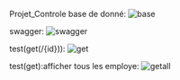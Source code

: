  Projet_Controle
base de donné:
![base](https://github.com/safae12-1/Projet_Controle/assets/124156186/c7ab6b43-ac4d-47d8-9ab5-090f915ef252)

swagger:
![swagger](https://github.com/safae12-1/Projet_Controle/assets/124156186/a64cb91c-20f2-496a-8830-5c6e42388d9f)

test(get(/{id})):
![get](https://github.com/safae12-1/Projet_Controle/assets/124156186/23e17313-ba26-47e4-be06-833b7f749c0a)

test(get):afficher tous les employe:
![getall](https://github.com/safae12-1/Projet_Controle/assets/124156186/208e960b-eef2-46d5-926b-a5806d697018)
